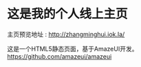 # 这是我的个人线上主页
  主页预览地址 : http://zhangminghui.iok.la/
  
  
  这是一个HTML5静态页面，基于AmazeUI开发。
  https://github.com/amazeui/amazeui
